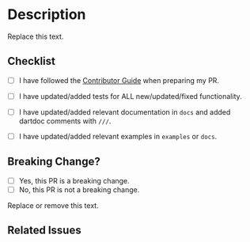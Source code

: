 <!-- Exclude from commit message -->
<!--
The title of your PR on the line above should start with a [Conventional Commit] prefix
(`fix:`, `feat:`, `docs:`, `test:`, `chore:`, `refactor:`, `perf:`, `build:`, `ci:`,
`style:`, `revert:`). This title will later become an entry in the [CHANGELOG], so please
make sure that it summarizes the PR adequately.

Don't remove the "exclude from commit message" comments below. They are used to prevent
the PR description template from being included in the git log.
Only change the "Replace this text" parts.
-->

# Description
<!--
Provide a description of what this PR is doing.
If you're modifying existing behavior, describe the existing behavior, how this PR is changing it,
and what motivated the change. If this is a breaking change, specify explicitly which APIs were
changed.
-->
<!-- End of exclude from commit message -->
Replace this text.

<!-- Exclude from commit message -->
## Checklist
<!--
Before you create this PR confirm that it meets all requirements listed below by checking the
relevant checkboxes with `[x]`. If some checkbox is not applicable, mark it as `[-]`.
-->

- [ ] I have followed the [Contributor Guide] when preparing my PR.
- [ ] I have updated/added tests for ALL new/updated/fixed functionality.
- [ ] I have updated/added relevant documentation in `docs` and added dartdoc comments with `///`.
- [ ] I have updated/added relevant examples in `examples` or `docs`.


## Breaking Change?
<!--
Would your PR require Flame users to update their apps following your change?

If yes, then the title of the PR should include "!" (for example, `feat!:`, `fix!:`). See
[Conventional Commit] for details. Also, for a breaking PR uncomment and fill in the "Migration
instructions" section below.
-->

- [ ] Yes, this PR is a breaking change.
- [ ] No, this PR is not a breaking change.

<!--
### Migration instructions

If the PR is breaking, uncomment this header and add instructions for how to migrate from the
currently released version to the new proposed way.
-->
<!-- End of exclude from commit message -->
Replace or remove this text.
<!-- Exclude from commit message -->

## Related Issues
<!--
Indicate which issues this PR resolves, if any. For example:

Closes #1234
!-->

<!-- Links -->
[Contributor Guide]: https://github.com/flame-engine/flame/blob/main/CONTRIBUTING.md
[Conventional Commit]: https://conventionalcommits.org
[CHANGELOG]: https://github.com/flame-engine/flame/blob/main/CHANGELOG.md
<!-- End of exclude from commit message -->
